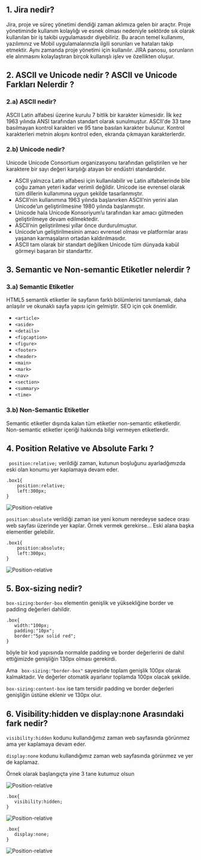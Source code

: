 ## 1. Jira nedir?

Jira, proje ve süreç yönetimi dendiği zaman aklımıza gelen bir araçtır. Proje
yönetiminde kullanım kolaylığı ve esnek olması nedeniyle sektörde sık olarak kullanılan bir iş takibi uygulamasıdır diyebiliriz.
Bu aracın temel kullanımı, yazılımınız ve Mobil uygulamalarınızla ilgili sorunları ve hataları takip
etmektir. Aynı zamanda proje yönetimi için kullanılır. JIRA panosu, sorunların ele alınmasını kolaylaştıran
birçok kullanışlı işlev ve özellikten oluşur.

## 2. ASCII ve Unicode nedir ? ASCII ve Unicode Farkları Nelerdir ?

### 2.a) ASCII nedir?

ASCII Latin alfabesi üzerine kurulu 7 bitlik bir karakter kümesidir. İlk kez 1963 yılında ANSI tarafından standart olarak sunulmuştur. ASCII'de 33 tane basılmayan kontrol karakteri ve 95 tane basılan karakter bulunur. Kontrol karakterleri metnin akışını kontrol eden, ekranda çıkmayan karakterlerdir.

### 2.b) Unicode nedir?

Unicode Unicode Consortium organizasyonu tarafından geliştirilen ve her karaktere bir sayı değeri karşılığı atayan bir endüstri standardıdır.

- ASCII yalnızca Latin alfabesi için kullanılabilir ve Latin alfabelerinde bile çoğu zaman yeteri kadar
  verimli değildir. Unicode ise evrensel olarak tüm dillerin kullanımına uygun şekilde tasarlanmıştır.
- ASCII’nin kullanımına 1963 yılında başlanırken ASCII’nin yerini alan Unicode’un geliştirilmesine 1980
  yılında başlanmıştır.
- Unicode hala Unicode Konsoriyum’u tarafından kar amacı gütmeden geliştirilmeye devam edilmektedir.
- ASCII’nin geliştirilmesi yıllar önce durdurulmuştur.
- Unicode’un geliştirilmesinin amacı evrensel olması ve platformlar arası yaşanan karmaşaların ortadan
  kaldırılmasıdır.
- ASCII tam olarak bir standart değilken Unicode tüm dünyada kabül görmeyi başaran bir standarttır.

## 3. Semantic ve Non-semantic Etiketler nelerdir ?

### 3.a) Semantic Etiketler

HTML5 semantik etiketler ile sayfanın farklı bölümlerini tanımlamak, daha anlaşılır ve okunaklı sayfa yapısı için gelmiştir. SEO için çok önemlidir.

- `<article>`
- `<aside>`
- `<details>`
- `<figcaption>`
- `<figure>`
- `<footer>`
- `<header>`
- `<main>`
- `<mark>`
- `<nav>`
- `<section>`
- `<summary>`
- `<time>`

### 3.b) Non-Semantic Etiketler

Semantic etiketler dışında kalan tüm etiketler non-semantic etiketlerdir. Non-semantic etiketler içeriği hakkında bilgi vermeyen etiketlerdir.

## 4. Position Relative ve Absolute Farkı ?

` position:relative;` verildiği zaman, kutunun boşluğunu ayarladğımızda eski olan konumu yer kaplamaya devam eder.

```
.box1{
    position:relative;
    left:300px;
}
```

![Position-relative](./researchimage/p-relative.png)

`position:absolute` verildiği zaman ise yeni konum neredeyse sadece orası web sayfası üzerinde yer kaplar. Örnek vermek gerekirse...
Eski alana başka elementler gelebilir.

```
.box1{
    position:absolute;
    left:300px;
}
```

![Position-relative](./researchimage/p-absolute.png)

## 5. Box-sizing nedir?

`box-sizing:border-box` elementin genişlik ve yüksekliğine border ve padding değerleri dahildir.

```
.box{
   width:"100px;
   padding:"10px";
   border:"5px solid red";
}

```

böyle bir kod yapısında normalde padding ve border değerlerini de dahil ettiğimizde genişliğin 130px olması gerekirdi.

Ama ` box-sizing:"border-box"` sayesinde toplam genişlik 100px olarak kalmaktadır. Ve değerler otomatik ayarlanır toplamda 100px olacak şekilde.

`box-sizing:content-box` ise tam tersidir padding ve border değerleri genişliğin üstüne eklenir ve 130px olur.

## 6. Visibility:hidden ve display:none Arasındaki fark nedir?

`visibility:hidden` kodunu kullandığımız zaman web sayfasında görünmez ama yer kaplamaya devam eder.

`display:none` kodunu kullandığımız zaman web sayfasında görünmez ve yer de kaplamaz.

Örnek olarak başlangıçta yine 3 tane kutumuz olsun

![Position-relative](./researchimage/3-box.png)

```
.box{
   visibility:hidden;
}

```

![Position-relative](./researchimage/visibility-hidden.png)

```
.box{
   display:none;
}

```

![Position-relative](./researchimage/display-none.png)
